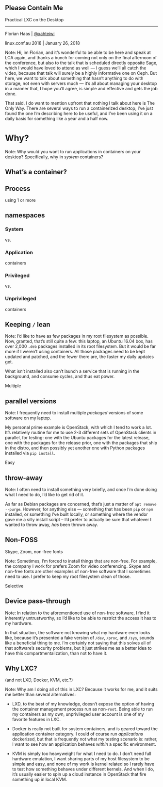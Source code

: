 <!-- .slide: data-background-image="images/citynetwork-logo.svg"  data-background-size="10% 10%" data-background-position="10% 10%" -->
## Please Contain Me

Practical LXC on the Desktop

* * *

Florian Haas | [@xahteiwi](https://twitter.com/xahteiwi)

linux.conf.au 2018 | January 26, 2018

Note: Hi, im Florian, and it’s wonderful to be able to be here and
speak at LCA again, and thanks a bunch for coming not only on the
final afternoon of the conference, but also to the talk that is
scheduled directly opposite Sage, which I would have loved to attend
as well — I guess we’ll all catch the video, because that talk will
surely be a highly informative one on Ceph. But here, we want to talk
about something that hasn’t anything to do with storage, not even with
servers much — it’s all about managing your desktop in a manner that,
I hope you’ll agree, is simple and effective and gets the job
done.

That said, I do want to mention upfront that nothing I talk about here
is The Only Way. There are several ways to run a containerized
desktop, I’ve just found the one I’m describing here to be useful, and
I’ve been using it on a daily basis for something like a year and a
half now.


# Why?

Note: Why would you want to run applications in containers on your
desktop? Specifically, why in _system_ containers?


## What’s a container?


## Process
using 1 or more
## namespaces


### System
vs.
### Application
containers


### Privileged
vs.
### Unprivileged
containers


## Keeping `/` lean

Note: I’d like to have as few packages in my root filesystem as
possible. Now, granted, that’s still quite a few: this laptop, an
Ubuntu 16.04 box, has over 2,000 `.deb` packages installed in its root
filesystem. But it would be far more if I weren’t using
containers. All those packages need to be kept updated and patched,
and the fewer there are, the faster my daily updates get.

What isn’t installed also can’t launch a service that is running in
the background, and consume cycles, and thus eat power.


Multiple 
## parallel versions

Note: I frequently need to install multiple _packaged_ versions of
some software on my laptop.

My personal prime example is OpenStack, with which I tend to work a
lot. It’s relatively routine for me to use 2-3 different sets of
OpenStack clients in parallel, for testing: one with the Ubuntu
packages for the latest release, one with the packages for the release
prior, one with the packages that ship in the distro, and then
possibly yet another one with Python packages installed via `pip
install`.


Easy
## throw-away

Note: I often need to install something very briefly, and once I’m
done doing what I need to do, I’d like to get rid of it.

As far as Debian packages are concerned, that’s just a matter of `apt
remove --purge`. However, for anything else — something that has been
`pip` or `npm` installed, or something I’ve built locally, or
something where the vendor gave me a silly install script – I’d prefer
to actually be sure that whatever I wanted to throw away, _has_ been
thrown away.


## Non-FOSS
Skype, Zoom, non-free fonts

Note: Sometimes, I’m forced to install things that are non-free. For
example, the company I work for prefers Zoom for video
conferencing. Skype and non-free fonts are other examples of non-free
software that I sometimes need to use. I prefer to keep my root
filesystem clean of those.


Selective
## Device pass-through

Note: In relation to the aforementioned use of non-free software, I
find it inherently untrustworthy, so I’d like to be able to restrict
the access it has to my hardware.

In that situation, the software not knowing what my hardware even
looks like, because it’s presented a fake version of `/dev`, `/proc`,
and `/sys`, sounds like a beneficial thing to me. I’m certainly not
saying that this solves all of that software’s security problems, but
it just strikes me as a better idea to have this compartmentalization,
than not to have it.


## Why LXC?

(and not LXD, Docker, KVM, etc.?)

Note: Why am I doing all of this in LXC? Because it works for me, and
it suits me better than several alternatives:

* LXD, to the best of my knowledge, doesn’t expose the option of
  having the container management process run as non-`root`. Being
  able to run my containers as my own, unprivileged user account is
  one of my favorite features in LXC.

* Docker is really not built for system containers, and is geared
  toward the application container category. I could of course run
  _applications_ dockerized, but that is frequently not what my
  testing scenario is: rather, I want to see how an application
  behaves _within_ a specific environment.

* KVM is simply too heavyweight for what I need to do. I don’t need
  full hardware emulation, I want sharing parts of my host filesystem
  to be simple and easy, and none of my work is kernel related so I
  rarely have to test how something behaves under different
  kernels. And when I do, it’s usually easier to spin up a cloud
  instance in OpenStack that fire something up in local KVM.

